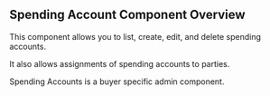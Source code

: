 ## Spending Account Component Overview

This component allows you to list, create, edit, and delete spending accounts. 

It also allows assignments of spending accounts to parties.

Spending Accounts is a buyer specific admin component.